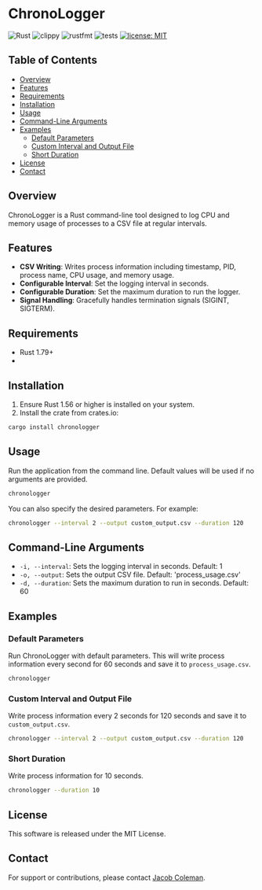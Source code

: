 # ChronoLogger

![Rust](https://img.shields.io/badge/rust-1.79%2B-blue.svg)
![clippy](https://img.shields.io/badge/clippy-passing-olivegreen.svg)
![rustfmt](https://img.shields.io/badge/rustfmt-passing-black.svg)
![tests](https://img.shields.io/badge/tests-passing-blueviolet.svg)
[![license: MIT](https://img.shields.io/crates/l/clippy.svg)](#license)

## Table of Contents
- [Overview](#overview)
- [Features](#features)
- [Requirements](#requirements)
- [Installation](#installation)
- [Usage](#usage)
- [Command-Line Arguments](#command-line-arguments)
- [Examples](#examples)
  - [Default Parameters](#default-parameters)
  - [Custom Interval and Output File](#custom-interval-and-output-file)
  - [Short Duration](#short-duration)
- [License](#license)
- [Contact](#contact)

## Overview

ChronoLogger is a Rust command-line tool designed to log CPU and memory usage of processes to a CSV file at regular intervals.

## Features

- **CSV Writing**: Writes process information including timestamp, PID, process name, CPU usage, and memory usage.
- **Configurable Interval**: Set the logging interval in seconds.
- **Configurable Duration**: Set the maximum duration to run the logger.
- **Signal Handling**: Gracefully handles termination signals (SIGINT, SIGTERM).

## Requirements

- Rust 1.79+
- 
## Installation

1. Ensure Rust 1.56 or higher is installed on your system.
2. Install the crate from crates.io:
```bash
cargo install chronologger
```

## Usage

Run the application from the command line. Default values will be used if no arguments are provided.
```bash
chronologger
```
You can also specify the desired parameters. For example:
```bash
chronologger --interval 2 --output custom_output.csv --duration 120
```

## Command-Line Arguments

- `-i, --interval`: Sets the logging interval in seconds. Default: 1
- `-o, --output`: Sets the output CSV file. Default: 'process_usage.csv'
- `-d, --duration`: Sets the maximum duration to run in seconds. Default: 60

## Examples

### Default Parameters
Run ChronoLogger with default parameters. This will write process information every second for 60 seconds and save it to `process_usage.csv`.
```bash
chronologger
```

### Custom Interval and Output File
Write process information every 2 seconds for 120 seconds and save it to `custom_output.csv`.
```bash
chronologger --interval 2 --output custom_output.csv --duration 120
```

### Short Duration
Write process information for 10 seconds.
```bash
chronologger --duration 10
```

## License

This software is released under the MIT License.

## Contact

For support or contributions, please contact [Jacob Coleman](mailto:jacob.wade.coleman@gmail.com).
```